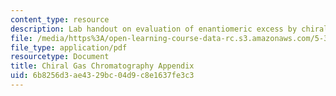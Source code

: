 ```yaml
---
content_type: resource
description: Lab handout on evaluation of enantiomeric excess by chiral gas chromatography.
file: /media/https%3A/open-learning-course-data-rc.s3.amazonaws.com/5-37-introduction-to-organic-synthesis-laboratory-spring-2009/6b8256d3ae4329bc04d9c8e1637fe3c3_MIT5_37s09_lab01_Chiral_GC.pdf
file_type: application/pdf
resourcetype: Document
title: Chiral Gas Chromatography Appendix
uid: 6b8256d3-ae43-29bc-04d9-c8e1637fe3c3
---
```

